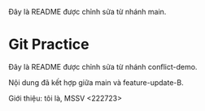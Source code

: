Đây là README được chỉnh sửa từ nhánh main.
# Git Practice
Đây là README được chỉnh sửa từ nhánh conflict-demo.

Nội dung đã kết hợp giữa main và feature-update-B.

Giới thiệu: tôi là, MSSV <222723>
